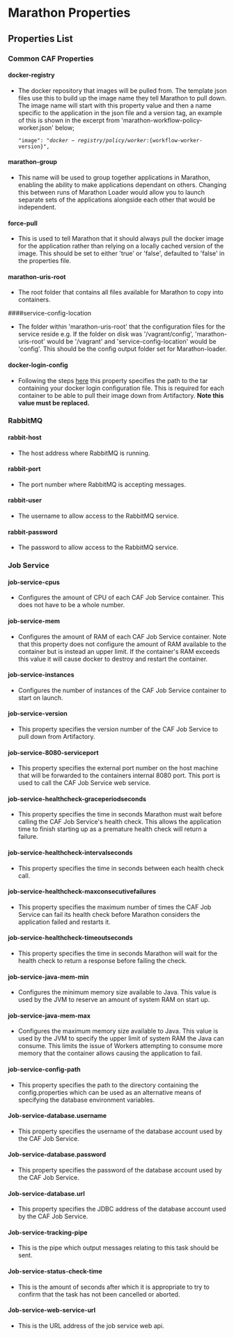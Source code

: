 # Marathon Properties


## Properties List
### Common CAF Properties
#### docker-registry
- The docker repository that images will be pulled from. The template json files use this to build up the image name they tell Marathon to pull down. The  image name will start with this property value and then a name specific to the application in the json file and a version tag, an example of this is shown in the excerpt from 'marathon-workflow-policy-worker.json' below;<pre><code>"image": "${docker-registry}/policy/worker:${workflow-worker-version}",</code></pre>

#### marathon-group
- This name will be used to group together applications in Marathon, enabling the ability to make applications dependant on others. Changing this between runs of Marathon Loader would allow you to launch separate sets of the applications alongside each other that would be independent.

#### force-pull
- This is used to tell Marathon that it should always pull the docker image for the application rather than relying on a locally cached version of the image. This should be set to either 'true' or 'false', defaulted to 'false' in the properties file.

#### marathon-uris-root
- The root folder that contains all files available for Marathon to copy into containers.

####service-config-location
- The folder within 'marathon-uris-root' that the configuration files for the service reside e.g. If the folder on disk was '/vagrant/config', 'marathon-uris-root' would be '/vagrant' and 'service-config-location' would be 'config'. This should be the config output folder set for Marathon-loader.

#### docker-login-config
- Following the steps [here](https://mesosphere.github.io/marathon/docs/native-docker-private-registry.html) this property specifies the path to the tar containing your docker login configuration file. This is required for each container to be able to pull their image down from Artifactory. **Note this value must be replaced.**

### RabbitMQ
#### rabbit-host
- The host address where RabbitMQ is running.

#### rabbit-port
- The port number where RabbitMQ is accepting messages.

#### rabbit-user
- The username to allow access to the RabbitMQ service.

#### rabbit-password
- The password to allow access to the RabbitMQ service.

### Job Service
#### job-service-cpus
- Configures the amount of CPU of each CAF Job Service container. This does not have to be a whole number.

#### job-service-mem
- Configures the amount of RAM of each CAF Job Service container. Note that this property does not configure the amount of RAM available to the container but is instead an upper limit. If the container's RAM exceeds this value it will cause docker to destroy and restart the container.

#### job-service-instances
- Configures the number of instances of the CAF Job Service container to start on launch.

#### job-service-version
- This property specifies the version number of the CAF Job Service to pull down from Artifactory.

#### job-service-8080-serviceport
- This property specifies the external port number on the host machine that will be forwarded to the containers internal 8080 port. This port is used to call the CAF Job Service web service.

#### job-service-healthcheck-graceperiodseconds
- This property specifies the time in seconds Marathon must wait before calling the CAF Job Service's health check. This allows the application time to finish starting up as a premature health check will return a failure.

#### job-service-healthcheck-intervalseconds
- This property specifies the time in seconds between each health check call.

#### job-service-healthcheck-maxconsecutivefailures
- This property specifies the maximum number of times the CAF Job Service can fail its health check before Marathon considers the application failed and restarts it.

#### job-service-healthcheck-timeoutseconds
- This property specifies the time in seconds Marathon will wait for the health check to return a response before failing the check.

#### job-service-java-mem-min
- Configures the minimum memory size available to Java. This value is used by the JVM to reserve an amount of system RAM on start up.

#### job-service-java-mem-max
- Configures the maximum memory size available to Java. This value is used by the JVM to specify the upper limit of system RAM the Java can consume. This limits the issue of Workers attempting to consume more memory that the container allows causing the application to fail.

#### job-service-config-path
- This property specifies the path to the directory containing the config.properties which can be used as an alternative means of specifying the database environment variables.

#### Job-service-database.username
- This property specifies the username of the database account used by the CAF Job Service.

#### Job-service-database.password
- This property specifies the password of the database account used by the CAF Job Service.

#### Job-service-database.url
- This property specifies the JDBC address of the database account used by the CAF Job Service.

#### Job-service-tracking-pipe
- This is the pipe which output messages relating to this task should be sent.

#### Job-service-status-check-time
- This is the amount of seconds after which it is appropriate to try to confirm that the task has not been cancelled or aborted.

#### Job-service-web-service-url
- This is the URL address of the job service web api.
